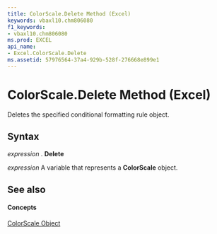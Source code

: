 ```yaml
---
title: ColorScale.Delete Method (Excel)
keywords: vbaxl10.chm806080
f1_keywords:
- vbaxl10.chm806080
ms.prod: EXCEL
api_name:
- Excel.ColorScale.Delete
ms.assetid: 57976564-37a4-929b-528f-276668e899e1
---
```



# ColorScale.Delete Method (Excel)

Deletes the specified conditional formatting rule object.


## Syntax

 _expression_ . **Delete**

 _expression_ A variable that represents a **ColorScale** object.


## See also


#### Concepts


[ColorScale Object](colorscale-object-excel.md)

